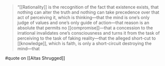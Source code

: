 > “[[Rationality]] is the recognition of the fact that existence exists, that nothing can alter the truth and nothing can take precedence over that act of perceiving it, which is thinking—that the mind is one’s only judge of values and one’s only guide of action—that reason is an absolute that permits no [[compromise]]—that a concession to the irrational invalidates one’s consciousness and turns it from the task of perceiving to the task of faking reality—that the alleged short-cut to [[knowledge]], which is faith, is only a short-circuit destroying the mind—that

#quote  on  [[Altas Shrugged]]